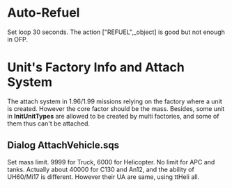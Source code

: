# Auto-Refuel
Set loop 30 seconds. The action ["REFUEL",_object] is good but not enough in OFP.

# Unit's Factory Info and Attach System
The attach system in 1.96/1.99 missions relying on the factory where a unit is created. However the core factor should be the mass. Besides, some unit in **InitUnitTypes** are allowed to be created by multi factories, and some of them thus can't be attached.
## Dialog AttachVehicle.sqs
Set mass limit. 9999 for Truck, 6000 for Helicopter. No limit for APC and tanks. Actually about 40000 for C130 and An12, and the ability of UH60/Mi17 is different. However their UA are same, using ttHeli all.